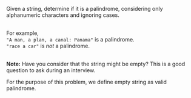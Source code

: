 Given a string, determine if it is a palindrome, considering only alphanumeric characters and ignoring cases.<br/><br/>

For example,<br/>
`"A man, a plan, a canal: Panama"` is a palindrome.<br/>
`"race a car"` is *not* a palindrome.<br/><br/>

__Note:__
Have you consider that the string might be empty? This is a good question to ask during an interview.<br/>

For the purpose of this problem, we define empty string as valid palindrome.
